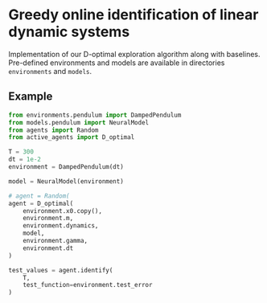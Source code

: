 # Greedy online identification of linear dynamic systems

Implementation of our D-optimal  exploration algorithm along with baselines. Pre-defined environments and models are available in directories `environments` and `models`.

## Example

```python
from environments.pendulum import DampedPendulum
from models.pendulum import NeuralModel
from agents import Random
from active_agents import D_optimal

T = 300
dt = 1e-2
environment = DampedPendulum(dt)

model = NeuralModel(environment)

# agent = Random(
agent = D_optimal(
    environment.x0.copy(),
    environment.m,
    environment.dynamics,
    model,
    environment.gamma,
    environment.dt
)

test_values = agent.identify(
    T,
    test_function=environment.test_error
)

```
